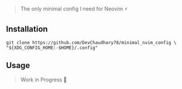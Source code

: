 > The only minimal config I need for Neovim ⚡️

## Installation
```viml
git clone https://github.com/DevChaudhary78/minimal_nvim_config \
"${XDG_CONFIG_HOME:-$HOME}/.config"
```

## Usage
> Work in Progress 🔧
